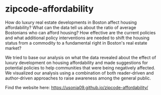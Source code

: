 # zipcode-affordability

How do luxury real estate developments in Boston affect housing affordability? What can the data tell us about the ratio of average Bostonians who can afford housing? How effective are the current policies and what additional policy interventions are needed to shift the housing status from a commodity to a fundamental right in Boston's real estate market?

We tried to base our analysis on what the data revealed about the effect of luxury development on housing affordability and made suggestions for potential policies to help communities that were being negatively affected. We visualized our analysis using a combination of both reader-driven and author-driven approaches to raise awareness among the general public.

Find the website here: https://usonia09.github.io/zipcode-affordability/








 
